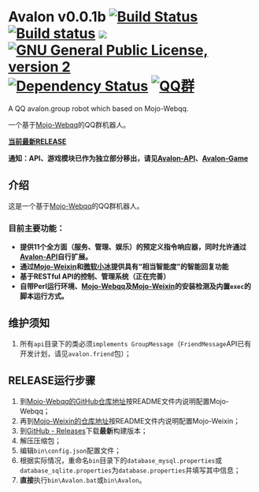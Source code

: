 # Avalon v0.0.1b    [![Build Status](https://travis-ci.org/Ray-Eldath/Avalon.svg?branch=master)](https://travis-ci.org/Ray-Eldath/Avalon)    [![Build status](https://ci.appveyor.com/api/projects/status/wathx1whvj24y44p?style=flat-square)](https://ci.appveyor.com/project/Ray-Eldath/avalon)    [![](https://jitpack.io/v/Ray-Eldath/Avalon.svg?style=flat-square)](https://jitpack.io/#Ray-Eldath/Avalon)    [![GNU General Public License, version 2](https://img.shields.io/badge/license-GNU%202.0-yellow.svg?style=flat-square)](https://www.gnu.org/licenses/gpl-2.0.html)    [![Dependency Status](https://www.versioneye.com/user/projects/58f4645d9f10f8003f885743/badge.svg?style=flat-square)](https://www.versioneye.com/user/projects/58f4645d9f10f8003f885743)    [![QQ群](https://img.shields.io/badge/QQ%E7%BE%A4-ProgramLeague-blue.svg?style=flat-square)](https://jq.qq.com/?_wv=1027&k=46GveNI)
A QQ avalon.group robot which based on Mojo-Webqq.

一个基于[Mojo-Webqq](https://github.com/sjdy521/Mojo-Webqq)的QQ群机器人。

**[当前最新RELEASE](https://github.com/Ray-Eldath/Avalon/releases/latest)**

**通知：API、游戏模块已作为独立部分移出，请见[Avalon-API](https://github.com/Ray-Eldath/Avalon-API)、[Avalon-Game]()**

## 介绍
这是一个基于[Mojo-Webqq](https://github.com/sjdy521/Mojo-Webqq)的QQ群机器人。

### 目前主要功能：
 - **提供11个全方面（服务、管理、娱乐）的预定义指令响应器，同时允许通过[Avalon-API](https://github.com/Ray-Eldath/Avalon-API)自行扩展。**
 - **通过[Mojo-Weixin](https://github.com/sjdy521/Mojo-Weixin)和[微软小冰](http://www.msxiaoice.com)提供具有“相当智能度”的智能回复功能**
 - **基于RESTful API的控制、管理系统（正在完善）**
 - **自带Perl运行环境、[Mojo-Webqq](https://github.com/sjdy521/Mojo-Webqq)及[Mojo-Weixin](https://github.com/sjdy521/Mojo-Weixin)的安装检测及内置`exec`的脚本运行方式。**
## 维护须知

1. 所有```api```目录下的类必须```implements GroupMessage```（``FriendMessage``API已有开发计划，请见``avalon.friend``包）；

## RELEASE运行步骤
1. 到[Mojo-Webqq的GitHub仓库地址](https://github.com/sjdy521/Mojo-Webqq)按README文件内说明配置Mojo-Webqq；
2. 再到[Mojo-Weixin的仓库地址](https://github.com/sjdy521/Mojo-Weixin)按README文件内说明配置Mojo-Weixin；
3. 到[GitHub - Releases](https://github.com/Ray-Eldath/Avalon/releases)下载**最新**构建版本；
4. 解压压缩包；
5. 编辑`bin\config.json`配置文件；
6. 根据实际情况，重命名`bin`目录下的`database_mysql.properties`或`database_sqlite.properties`为`database.properties`并填写其中信息；
7. **直接**执行`bin\Avalon.bat`或`bin\Avalon`。